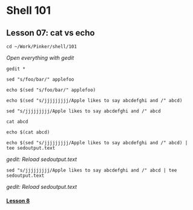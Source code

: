 # Shell 101
## Lesson 07: cat vs echo

`cd ~/Work/Pinker/shell/101`

*Open everything with gedit*

`gedit *`

`sed "s/foo/bar/" applefoo`

`echo $(sed "s/foo/bar/" applefoo)`

`echo $(sed "s/jjjjjjjjj/Apple likes to say abcdefghi and /" abcd)`

`sed "s/jjjjjjjjj/Apple likes to say abcdefghi and /" abcd`

`cat abcd`

`echo $(cat abcd)`

`echo $(sed "s/jjjjjjjjj/Apple likes to say abcdefghi and /" abcd) | tee sedoutput.text`

*gedit: Reload sedoutput.text*

`sed "s/jjjjjjjjj/Apple likes to say abcdefghi and /" abcd | tee sedoutput.text`

*gedit: Reload sedoutput.text*

#### [Lesson 8](https://github.com/inkVerb/pinker/blob/master/101-shell/Lesson-08.md)

